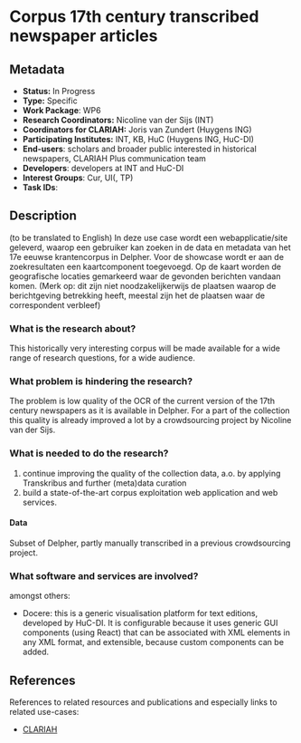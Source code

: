 # Corpus 17th century transcribed newspaper articles

## Metadata

* **Status:**  In Progress
* **Type:** Specific
* **Work Package**: WP6
* **Research Coordinators:**  Nicoline van der Sijs (INT)
* **Coordinators for CLARIAH:**  Joris van Zundert (Huygens ING)
* **Participating Institutes:** INT, KB, HuC (Huygens ING, HuC-DI)
* **End-users**: scholars and broader public interested in historical newspapers, CLARIAH Plus communication team
* **Developers**: developers at INT and HuC-DI
* **Interest Groups**: Cur, UI(, TP)
* **Task IDs**: 

## Description

(to be translated to English)
In deze use case wordt  een webapplicatie/site geleverd, waarop een gebruiker kan zoeken in de data en metadata van het 17e eeuwse krantencorpus in Delpher. Voor de showcase wordt er aan de zoekresultaten een kaartcomponent toegevoegd. Op de kaart worden de geografische locaties gemarkeerd waar de gevonden berichten vandaan komen. (Merk op: dit zijn niet noodzakelijkerwijs de plaatsen waarop de berichtgeving betrekking heeft, meestal zijn het de plaatsen waar de correspondent verbleef)

### What is the research about?

This historically very interesting corpus will be made available for a wide range of research questions, for a wide audience.

### What problem is hindering the research?

The problem is low quality of the OCR of the current version of the 17th century newspapers as it is available in Delpher. For a part of the collection this quality is already improved a lot by a crowdsourcing project by Nicoline van der Sijs.

### What is needed to do the research?

1. continue improving the quality of the collection data, a.o. by applying Transkribus and further (meta)data curation
2. build a state-of-the-art corpus exploitation web application and web services.

#### Data

Subset of Delpher, partly manually transcribed in a previous crowdsourcing project.

### What software and services are involved?

amongst others: 

- Docere: this is a generic visualisation platform for text editions, developed by HuC-DI. It is configurable because it uses generic GUI components (using React) that can be associated with XML elements in any XML format, and extensible, because custom components can be added. 

## References

References to related resources and publications and especially links to related use-cases:

* [CLARIAH](https://clariah.nl)

